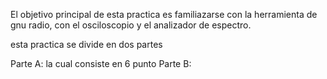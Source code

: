 El objetivo principal de esta practica es familiazarse con la herramienta de gnu radio, con el osciloscopio y el analizador de espectro.

esta practica se divide en dos partes

Parte A: la cual consiste en 6 punto
Parte B: 
